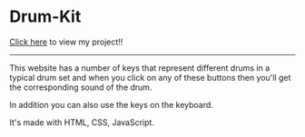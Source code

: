 # Drum-Kit
[Click here](https://cmadhumitha.github.io/Drum-Kit/) to view my project!!
____

This website has a number of keys that represent different drums in a typical drum set and when you click on any of these buttons then you'll get the corresponding sound of the drum.

In addition you can also use the keys on the keyboard.

It's made with HTML, CSS, JavaScript.
